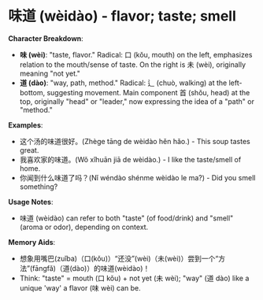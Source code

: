 # **味道 (wèidào) - flavor; taste; smell**

**Character Breakdown**:  
- **味 (wèi)**: "taste, flavor." Radical: 口 (kǒu, mouth) on the left, emphasizes relation to the mouth/sense of taste. On the right is 未 (wèi), originally meaning "not yet."  
- **道 (dào)**: "way, path, method." Radical: 辶 (chuò, walking) at the left-bottom, suggesting movement. Main component 首 (shǒu, head) at the top, originally "head" or "leader," now expressing the idea of a "path" or "method."

**Examples**:  
- 这个汤的味道很好。(Zhège tāng de wèidào hěn hǎo.) - This soup tastes great.  
- 我喜欢家的味道。(Wǒ xǐhuān jiā de wèidào.) - I like the taste/smell of home.  
- 你闻到什么味道了吗？(Nǐ wéndào shénme wèidào le ma?) - Did you smell something?

**Usage Notes**:  
- 味道 (wèidào) can refer to both "taste" (of food/drink) and "smell" (aroma or odor), depending on context.

**Memory Aids**:  
- 想象用嘴巴(zuǐba)（口(kǒu)）“还没”(wèi)（未(wèi)）尝到一个“方法”(fāngfǎ)（道(dào)）的味道(wèidào)！  
- Think: "taste" = mouth (口 kǒu) + not yet (未 wèi); "way" (道 dào) like a unique 'way' a flavor (味 wèi) can be.